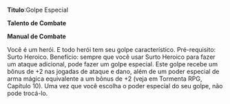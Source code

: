 **Titulo**:Golpe Especial

**Talento de Combate**

**Manual de Combate**

 Você é um herói. E todo herói tem seu golpe característico. Pré-requisito: Surto Heroico. Benefício: sempre que você usar Surto Heroico para fazer um ataque adicional, pode fazer um golpe especial. Este golpe recebe um bônus de +2 nas jogadas de ataque e dano, além de um poder especial de arma mágica equivalente a um bônus de +2 (veja em Tormenta RPG, Capítulo 10). Uma vez que você escolha o poder especial do seu golpe, não pode trocá-lo.